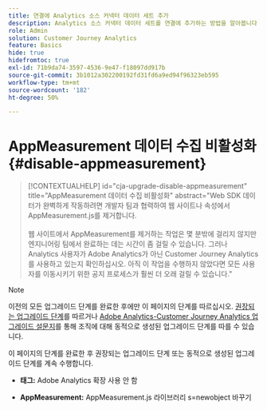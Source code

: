 ```yaml
---
title: 연결에 Analytics 소스 커넥터 데이터 세트 추가
description: Analytics 소스 커넥터 데이터 세트를 연결에 추가하는 방법을 알아봅니다
role: Admin
solution: Customer Journey Analytics
feature: Basics
hide: true
hidefromtoc: true
exl-id: 71b9da74-3597-4536-9e47-f18097dd917b
source-git-commit: 3b1012a302200192fd31fd6a9ed94f96323eb595
workflow-type: tm+mt
source-wordcount: '182'
ht-degree: 50%

---
```


# AppMeasurement 데이터 수집 비활성화 {#disable-appmeasurement}

<!-- markdownlint-disable MD034 -->

>[!CONTEXTUALHELP]
>id="cja-upgrade-disable-appmeasurement"
>title="AppMeasurement 데이터 수집 비활성화"
>abstract="Web SDK 데이터가 완벽하게 작동하려면 개발자 팀과 협력하여 웹 사이트나 속성에서 AppMeasurement.js를 제거합니다.<br><br>웹 사이트에서 AppMeasurement를 제거하는 작업은 몇 분밖에 걸리지 않지만 엔지니어링 팀에서 완료하는 데는 시간이 좀 걸릴 수 있습니다. 그러나 Analytics 사용자가 Adobe Analytics가 아닌 Customer Journey Analytics를 사용하고 있는지 확인하십시오. 아직 이 작업을 수행하지 않았다면 모든 사용자를 이동시키기 위한 공지 프로세스가 훨씬 더 오래 걸릴 수 있습니다."

<!-- markdownlint-enable MD034 -->

>[!NOTE]
> 
>이전의 모든 업그레이드 단계를 완료한 후에만 이 페이지의 단계를 따르십시오. [권장되는 업그레이드 단계](/help/getting-started/cja-upgrade/cja-upgrade-recommendations.md#recommended-upgrade-steps-for-most-organizations)를 따르거나 [Adobe Analytics-Customer Journey Analytics 업그레이드 설문지](https://gigazelle.github.io/cja-ttv/)를 통해 조직에 대해 동적으로 생성된 업그레이드 단계를 따를 수 있습니다.
>
>이 페이지의 단계를 완료한 후 권장되는 업그레이드 단계 또는 동적으로 생성된 업그레이드 단계를 계속 수행합니다.

<!-- need to work on this -->

* **태그:** Adobe Analytics 확장 사용 안 함

* **AppMeasurement:** AppMeasurement.js 라이브러리 s=newobject 바꾸기
